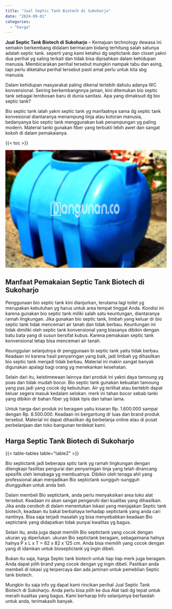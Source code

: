 ```yaml
---
title: "Jual Septic Tank Biotech di Sukoharjo"
date: "2024-09-01"
categories: 
  - "harga"
---
```


**Jual Septic Tank Biotech di Sukoharjo** – Kemajuan technology dewasa ini semakin berkembang didalam bermacam bidang terhitung salah satunya adalah septic tank. seperti yang kami ketahui dg septictank dan closet yakni dua perihal yg saling terkait dan tidak bisa dipisahkan dalam kehidupan manusia. Membicarakan perihal tersebut mungkin nampak tabu dan asing, tapi perlu diketahui perihal tersebut pasti amat perlu untuk kita sbg manusia.

Dalam kehidupan masyarakat paling dikenal terlebih dahulu adanya WC konvensional. Seiring berkembangnnya jaman, kini ditemukan bio septic tank sebagai terobosan baru di dunia sanitasi. Apa yang dimaksud dg bio septic tank?

Bio septic tank ialah yakni septic tank yg manfaatnya sama dg septic tank konvesional diantaranya menampung tinja atau kotoran manusia, bedanyanya bio septic tank menggunakan bak penampungan yg paling modern. Material tanki gunakan fiber yang terbukti lebih awet dan sangat kokoh di dalam pemakaianya.

{{< toc >}}

![Jual Septic Tank Biotech di Sukoharjo](/images/jual-bio-septictank-03.png)

## Manfaat Pemakaian Septic Tank Biotech di Sukoharjo

Penggunaan bio septic tank kini dianjurkan, terutama lagi toilet yg merupakan kebutuhan yg harus untuk area tempat tinggal Anda. Kondisi ini karena gunakan bio septic tank miliki salah satu keuntungan, diantaranya ramah lingkungan. Jika gunakan bio septic tank, limbah yang keluar dr bio septic tank tidak mencemari air tanah dan tidak berbau. Keuntungan ini tidak dimiliki oleh septic tank konvensional yang biasanya dibikin dengan batu bata yang di susun bersifat kubus. Karena pemakaian septic tank konvensional tetap bisa mencemari air tanah.

Keunggulan selanjutnya dr penggunaan bi septic tank yaitu tidak berbau. Keadaan ini karena hasil penyaringan yang baik, jadi limbah yg dihasilkan bio septic tank menjadi tidak berbau. Material ini makin sangat banyak digunakan apalagi bagi orang yg menekankan kesehatan.

Selain dari itu, keistimewaan lainnya dari produk ini yakni daya tamoung yg poas dan tidak mudah bocor. Bio septic tank gunakan kekuatan tamoung yang pas jadi yang cocok dg kebutuhan. Air yg terlihat atau berlebih dapat keluar segera masuk kedalam selokan. merk ini tahan bocor sebab tanki yang dibikin dr bahan fiber yg tidak tipis dan tahan lama.

Untuk harga dari produk ini beragam yaitu kisaran Rp. 1.600.000 sampai dengan Rp. 8.500.000. Keadaan ini bergantung dr luas dan brand produk tersebut. Material ini dapat dihasilkan dg berbelanja online atau di pusat perbelanjaan dan toko bangunan terdekat kami.

## Harga Septic Tank Biotech di Sukoharjo

{{< table-tables table="table2" >}}

Bio septictank jadi beberapa sptic tank yg ramah lingkungan dengan dilengkapi fasilitas pengurai dan penyaringan tinja yang telah dirancang spesifik oleh lemabaga yg membuatnya. Dibikin oleh tenaga ahli yang professional akan menjadikan Bio septictank sungguh-sungguh diunggulkan untuk anda beli.

Dalam membeli Bio septictank, anda perlu menyaksikan area toko alat tersebut. Keadaan ini akan sangat pengaruhi dari kualitas yang dihasilkan. Jika anda ceroboh di dalam menentukan lokasi yang menjajakan Septic tank biotech, keadaan itu bakal berbahaya terhadap septictank yang anda cari nantinya. Bisa saja terjadi masalah yg bisa menyebabkan keadaan Bio septictank yang didapatkan tidak punyai kwalitas yg bagus.

Selain itu, anda juga dapat memilih Bio septictank yang cocok dengan ukuran yg diperlukan. ukuran Bio septictank beragam, sebagaimana halnya halnya P x L x T = 82 x 82 x 125 cm. Anda bisa memilih yang cocok dengan yang di idamkan untuk bioseptictank yg ingin dibeli.

Bukan itu saja, harga Septic tank biotech untuk tiap tiap merk juga beragam. Anda dapat pilih brand yang cocok dengan yg ingin dibeli. Pastikan anda membeli di lokasi yg terpercaya dan ada jaminan untuk pemeblian Septic tank biotech.

Mungkin itu saja info yg dapat kami rincikan perihal Jual Septic Tank Biotech di Sukoharjo. Anda perlu bisa pilih ke dua Alat tadi dg tepat untuk meraih kualitas yang bagus. Kami berharap Info selanjutnya berfaedah untuk anda, terimakasih banyak.

